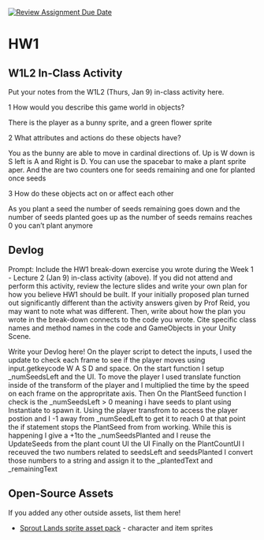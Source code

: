 [![Review Assignment Due Date](https://classroom.github.com/assets/deadline-readme-button-22041afd0340ce965d47ae6ef1cefeee28c7c493a6346c4f15d667ab976d596c.svg)](https://classroom.github.com/a/MjLLqDcN)
# HW1
## W1L2 In-Class Activity

Put your notes from the W1L2 (Thurs, Jan 9) in-class activity here.


1 How would you describe this game world in objects?

There is the player as a bunny sprite, and a green flower sprite 


2 What attributes and actions do these objects have? 

You as the bunny are able to move in cardinal directions of. Up is W down is S left is A and 
Right is D. You can use the spacebar to make a plant sprite aper. And the are two counters one for seeds remaining and one for planted once seeds 


3 How do these objects act on or affect each other 

As you plant a seed the number of seeds remaining goes down and the number of seeds planted goes up as the number of seeds remains reaches 0 you can’t plant anymore 


## Devlog
Prompt: Include the HW1 break-down exercise you wrote during the Week 1 - Lecture 2 (Jan 9) in-class activity (above). If you did not attend and perform this activity, review the lecture slides and write your own plan for how you believe HW1 should be built. If your initially proposed plan turned out significantly different than the activity answers given by Prof Reid, you may want to note what was different. Then, write about how the plan you wrote in the break-down connects to the code you wrote. Cite specific class names and method names in the code and GameObjects in your Unity Scene.


Write your Devlog here!
On the player script to detect the inputs, I used the update to check each frame to see if the player moves using input.getkeycode W A S D and space. On the start function I setup _numSeedsLeft and the UI.
To move the player I used translate function inside of the transform of the player and I multiplied the time by the speed on each frame on the appropritate axis. Then On the PlantSeed function I check is the _numSeedsLeft > 0 meaning i have seeds to plant using Instantiate to spawn it. Using the player transfrom to access the player postion and I -1 away from _numSeedLeft to get it to reach 0 at that point the if statement stops the PlantSeed from from working. While this is happening I give a +1to the _numSeedsPlanted and I reuse the UpdateSeeds from the plant count UI the UI
Finally on the PlantCountUI I receuved the two numbers related to seedsLeft and seedsPlanted I convert those numbers to a string and assign it to the _plantedText and _remainingText

## Open-Source Assets
If you added any other outside assets, list them here!
- [Sprout Lands sprite asset pack](https://cupnooble.itch.io/sprout-lands-asset-pack) - character and item sprites
